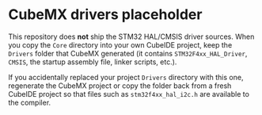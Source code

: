 # CubeMX drivers placeholder

This repository does **not** ship the STM32 HAL/CMSIS driver sources. When you
copy the `Core` directory into your own CubeIDE project, keep the `Drivers`
folder that CubeMX generated (it contains `STM32F4xx_HAL_Driver`, `CMSIS`, the
startup assembly file, linker scripts, etc.).

If you accidentally replaced your project `Drivers` directory with this one,
regenerate the CubeMX project or copy the folder back from a fresh CubeIDE
project so that files such as `stm32f4xx_hal_i2c.h` are available to the
compiler.
